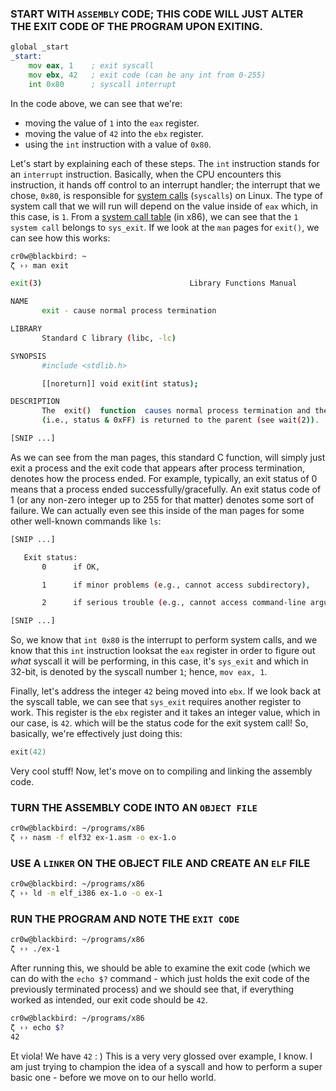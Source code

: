 ### START WITH `ASSEMBLY` CODE; THIS CODE WILL JUST ALTER THE EXIT CODE OF THE PROGRAM UPON EXITING.

```asm
global _start
_start:
	mov eax, 1    ; exit syscall
	mov ebx, 42   ; exit code (can be any int from 0-255)
	int 0x80      ; syscall interrupt
```

In the code above, we can see that we're:

- moving the value of `1` into the `eax` register.
- moving the value of `42` into the `ebx` register.
- using the `int` instruction with a value of `0x80`.

Let's start by explaining each of these steps. The `int` instruction stands for an `interrupt` instruction. Basically, when the CPU encounters this instruction, it hands off control to an interrupt handler; the interrupt that we chose, `0x80`, is responsible for [system calls](https://www.geeksforgeeks.org/introduction-of-system-call/) (`syscalls`) on Linux. The type of system call that we will run will depend on the value inside of `eax` which, in this case, is `1`. From a [system call table](https://faculty.nps.edu/cseagle/assembly/sys_call.html) (in x86), we can see that the `1 system call` belongs to `sys_exit`. If we look at the `man` pages for `exit()`, we can see how this works:

```bash
cr0w@blackbird: ~
ζ ›› man exit
```

```bash
exit(3)                                 Library Functions Manual                                 exit(3)

NAME
       exit - cause normal process termination

LIBRARY
       Standard C library (libc, -lc)

SYNOPSIS
       #include <stdlib.h>

       [[noreturn]] void exit(int status);

DESCRIPTION
       The  exit()  function  causes normal process termination and the least significant byte of status
       (i.e., status & 0xFF) is returned to the parent (see wait(2)).

[SNIP ...]
```

As we can see from the man pages, this standard C function, will simply just exit a process and the exit code that appears after process termination, denotes how the process ended. For example, typically, an exit status of 0 means that a process ended successfully/gracefully. An exit status code of 1 (or any non-zero integer up to 255 for that matter) denotes some sort of failure. We can actually even see this inside of the man pages for some other well-known commands like `ls`:

```bash
[SNIP ...]

   Exit status:
       0      if OK,

       1      if minor problems (e.g., cannot access subdirectory),

       2      if serious trouble (e.g., cannot access command-line argument).

[SNIP ...]
```
So, we know that `int 0x80` is the interrupt to perform system calls, and we know that this `int` instruction looksat the `eax` register in order to figure out *what* syscall it will be performing, in this case, it's `sys_exit` and which in 32-bit, is denoted by the syscall number `1`; hence, `mov eax, 1`.

Finally, let's address the integer `42` being moved into `ebx`. If we look back at the syscall table, we can see that `sys_exit` requires another register to work. This register is the `ebx` register and it takes an integer value, which in our case, is `42`. which will be the status code for the exit system call! So, basically, we're effectively just doing this:

```c
exit(42)
```

Very cool stuff! Now, let's move on to compiling and linking the assembly code.

### TURN THE ASSEMBLY CODE INTO AN `OBJECT FILE`

```bash
cr0w@blackbird: ~/programs/x86
ζ ›› nasm -f elf32 ex-1.asm -o ex-1.o
```

### USE A `LINKER` ON THE OBJECT FILE AND CREATE AN `ELF` FILE

```bash
cr0w@blackbird: ~/programs/x86
ζ ›› ld -m elf_i386 ex-1.o -o ex-1
```

### RUN THE PROGRAM AND NOTE THE `EXIT CODE`

```bash
cr0w@blackbird: ~/programs/x86
ζ ›› ./ex-1
```

After running this, we should be able to examine the exit code (which we can do with the `echo $?` command - which just holds the exit code of the previously terminated process) and we should see that, if everything worked as intended, our exit code should be `42`.

```bash
cr0w@blackbird: ~/programs/x86
ζ ›› echo $?
42
```

Et viola! We have `42` : ) This is a very very glossed over example, I know. I am just trying to champion the idea of a syscall and how to perform a super basic one - before we move on to our hello world.
